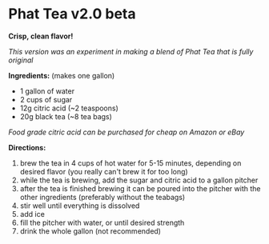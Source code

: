  # Phat Tea v2.0 beta
 
 **Crisp, clean flavor!**
 
 _This version was an experiment in making a blend of Phat Tea that is fully original_
 


**Ingredients:** (makes one gallon)

* 1 gallon of water
* 2 cups of sugar
* 12g citric acid (~2 teaspoons)
* 20g black tea (~8 tea bags)

_Food grade citric acid can be purchased for cheap on Amazon or eBay_

**Directions:**


1. brew the tea in 4 cups of hot
water for 5-15 minutes, depending
on desired flavor (you really can't
brew it for too long)
2. while the tea is brewing, add
the sugar and citric acid to a gallon
pitcher
3. after the tea is finished brewing
it can be poured into the pitcher with
the other ingredients (preferably
without the teabags)
4. stir well until everything is
dissolved
5. add ice
6. fill the pitcher with water, or
until desired strength 
7. drink the whole gallon (not
recommended)
